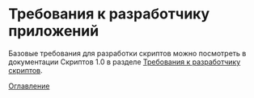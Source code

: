 # Требования к разработчику приложений

Базовые требования для разработки скриптов можно посмотреть в документации Скриптов 1.0 в разделе [Требования к разработчику скриптов](https://github.com/optimacros/scripts_documentation/blob/main/prerequisities.md).

[Оглавление](README.md)